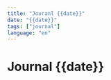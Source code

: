 ```yaml
---
title: "Jouranl {{date}}"
date: "{{date}}"
tags: ["journal"]
language: "en"
---
```


# Journal {{date}}
